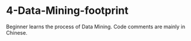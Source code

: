 # 4-Data-Mining-footprint
Beginner learns the process of Data Mining. Code comments are mainly in Chinese.
